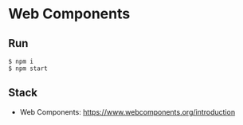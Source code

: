 # Web Components

## Run

```
$ npm i
$ npm start
```

## Stack

- Web Components: https://www.webcomponents.org/introduction
